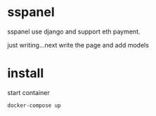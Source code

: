 # sspanel
sspanel use django and support eth payment.

just writing...next write the page and add models
# install
start container
```shell
docker-compose up
```

